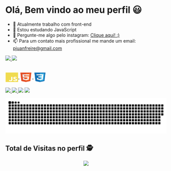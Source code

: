 <h1>Olá, Bem vindo ao meu perfil 😃</h1>

 
- 🔭 Atualmente trabalho com front-end
- 🌱 Estou estudando JavaScript
- 💬 Pergunte-me algo pelo instagram: <a href="https://www.instagram.com/pietroo_019/">Clique aqui! :)</a>
- 📫 Para um contato mais profissional me mande um email: pjuanfreire@gmail.com

 <div>
  <a href="https://github.com/pietr1n">
  <img height="160em" src="https://github-readme-stats.vercel.app/api?username=pietr1n&show_icons=true&theme=dark&include_all_commits=true&count_private=true"/>
  <img height="160em" src="https://github-readme-stats.vercel.app/api/top-langs/?username=pietr1n&layout=compact&langs_count=7&theme=dark"/>
</div>
  <br>
  </div>
<div style="display: inline_block"><br>
  <img align="center"  height="30" width="40" src="https://raw.githubusercontent.com/devicons/devicon/master/icons/javascript/javascript-plain.svg">
  <img align="center"  height="30" width="40" src="https://raw.githubusercontent.com/devicons/devicon/master/icons/html5/html5-original.svg">
  <img align="center"  height="30" width="40" src="https://raw.githubusercontent.com/devicons/devicon/master/icons/css3/css3-original.svg">
</div>
<br>
<div> 
  <a href="https://www.linkedin.com/in/pietro-rodrigues-805212197/">
        <img src="https://img.shields.io/badge/linkedin-%230077B5.svg?&style=for-the-badge&logo=linkedin&logoColor=white&link=mailto:https://www.linkedin.com/in/pietro-rodrigues-805212197/">
    </a>
 <a href="mailto:pjuanfreire@gmail.com">
        <img src="https://img.shields.io/badge/gmail-D14836?&style=for-the-badge&logo=gmail&logoColor=white&link=mailto:pjuanfreire@gmail.com">
    </a>
  <a href="https://instagram.com/pietroo_019" target="_blank"><img src="https://img.shields.io/badge/-Instagram-%23E4405F?style=for-the-badge&logo=instagram&logoColor=white" target="_blank"></a>
 	<a href="https://www.twitch.tv/pietrojf_" target="_blank"><img src="https://img.shields.io/badge/Twitch-9146FF?style=for-the-badge&logo=twitch&logoColor=white" target="_blank"></a>
 
  ![Snake animation](https://github.com/pietr1n/pietr1n/blob/output/github-contribution-grid-snake.svg)
 
</div>

<p align="center"> 

 ## Total de Visitas no perfil :detective: <br>
 <p align="center"> 
   <img alingn="center" src="https://profile-counter.glitch.me/pietr1n/count.svg" />
 </p>

</p>
